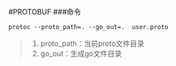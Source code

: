 #PROTOBUF
###命令
```protobuf
protoc --proto_path=. --go_out=.  user.proto
```

> 1. proto_path：当前proto文件目录
> 2. go_out：生成go文件目录

